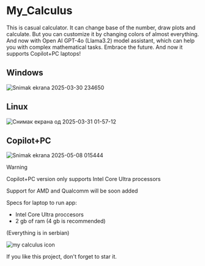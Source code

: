 # My_Calculus
This is casual calculator. It can change base of the number, draw plots and calculate. But you can сustomize it by changing colors of almost everything. And now with Open AI GPT-4o (Llama3.2) model assistant, which can help you with complex mathematical tasks. Embrace the future. And now it supports Copilot+PC laptops!

## Windows

![Snimak ekrana 2025-03-30 234650](https://github.com/user-attachments/assets/3a13f3a4-c939-483b-bc52-6aef2f839bb4)

## Linux

![Снимак екрана од 2025-03-31 01-57-12](https://github.com/user-attachments/assets/9b9f8afb-582d-45d3-ae10-770ce3af5c06)

## Copilot+PC

![Snimak ekrana 2025-05-08 015444](https://github.com/user-attachments/assets/acd4ce12-ed48-4f0e-9458-042c2330f482)

> [!Warning]
> Copilot+PC version only supports Intel Core Ultra processors
>
> Support for AMD and Qualcomm will be soon added
>
> Specs for laptop to run app:
> - Intel Core Ultra proccesors
> - 2 gb of ram (4 gb is recommended)

(Everything is in serbian)

![my calculus icon](https://github.com/Anonymous6598/My_Calculus/assets/121385046/ad97ac99-66fe-407b-a502-82bcc43fc4ea)

If you like this project, don't forget to star it.

